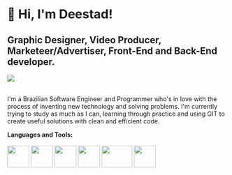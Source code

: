 # 🖤 Hi, I'm <b>Deestad!</b>
## Graphic Designer, Video Producer, Marketeer/Advertiser, Front-End and Back-End developer. 
<img src="https://images-wixmp-ed30a86b8c4ca887773594c2.wixmp.com/f/3b935af2-8f4d-452c-b602-5f925f606242/dbd6azu-42fb7183-fc96-4894-9b1c-3a5e937f297a.png?token=eyJ0eXAiOiJKV1QiLCJhbGciOiJIUzI1NiJ9.eyJzdWIiOiJ1cm46YXBwOjdlMGQxODg5ODIyNjQzNzNhNWYwZDQxNWVhMGQyNmUwIiwiaXNzIjoidXJuOmFwcDo3ZTBkMTg4OTgyMjY0MzczYTVmMGQ0MTVlYTBkMjZlMCIsIm9iaiI6W1t7InBhdGgiOiJcL2ZcLzNiOTM1YWYyLThmNGQtNDUyYy1iNjAyLTVmOTI1ZjYwNjI0MlwvZGJkNmF6dS00MmZiNzE4My1mYzk2LTQ4OTQtOWIxYy0zYTVlOTM3ZjI5N2EucG5nIn1dXSwiYXVkIjpbInVybjpzZXJ2aWNlOmZpbGUuZG93bmxvYWQiXX0.0HLVHMkmnlR0X8PRHHhvt_rqum19ll3tQWUeGyzQPJE">
<br><br>
<p align="left">
I'm a Brazilian Software Engineer and Programmer who's in love with the process of inventing new technology and solving problems. I'm currently trying to study as much as I can, learning through practice and using GIT to create useful solutions with clean and efficient code.
</p>
<b>Languages and Tools:</b>
<br><br>
<div>
<img width="50px" height="50px" src="https://upload.wikimedia.org/wikipedia/commons/thumb/c/c3/Python-logo-notext.svg/1869px-Python-logo-notext.svg.png">
<img width="50px" height="50px" src="https://upload.wikimedia.org/wikipedia/commons/6/6a/JavaScript-logo.png">
<img width="50px" height="50px" src="https://upload.wikimedia.org/wikipedia/commons/thumb/6/61/HTML5_logo_and_wordmark.svg/2048px-HTML5_logo_and_wordmark.svg.png">
<img width="50px" height="50px" src="https://upload.wikimedia.org/wikipedia/commons/thumb/d/d5/CSS3_logo_and_wordmark.svg/1452px-CSS3_logo_and_wordmark.svg.png">
<img width="70px" height="50px" src="https://upload.wikimedia.org/wikipedia/commons/thumb/2/27/PHP-logo.svg/711px-PHP-logo.svg.png">
<img width="50px" height="50px" src="https://upload.wikimedia.org/wikipedia/commons/thumb/c/cf/Lua-Logo.svg/1200px-Lua-Logo.svg.png">

</div>